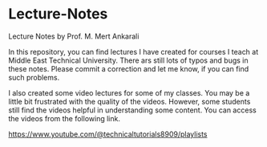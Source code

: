 # Lecture-Notes
Lecture Notes by Prof. M. Mert Ankarali

In this repository, you can find lectures I have created for courses I teach at Middle East Technical University. There ars still lots of typos and bugs in these notes. Please commit a correction and let me know, if you can find such problems.

I also created some video lectures for some of my classes. You may be a little bit frustrated with the quality of the videos. However, some students still find the videos helpful in understanding some content. You can access the videos from the following link.

https://www.youtube.com/@technicaltutorials8909/playlists
